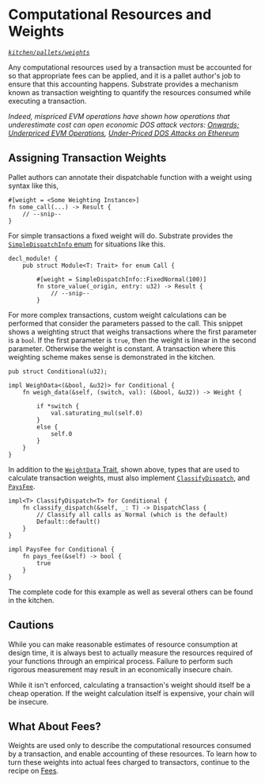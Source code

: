 # Computational Resources and Weights
*[`kitchen/pallets/weights`](https://github.com/substrate-developer-hub/recipes/tree/master/kitchen/pallets/weights)*

Any computational resources used by a transaction must be accounted for so that appropriate fees can be applied, and it is a pallet author's job to ensure that this accounting happens. Substrate provides a mechanism known as transaction weighting to quantify the resources consumed while executing a transaction.

*Indeed, mispriced EVM operations have shown how operations that underestimate cost can open economic DOS attack vectors: [Onwards; Underpriced EVM Operations](https://www.parity.io/onwards/), [Under-Priced DOS Attacks on Ethereum](https://www4.comp.polyu.edu.hk/~csxluo/DoSEVM.pdf)*


## Assigning Transaction Weights
Pallet authors can annotate their dispatchable function with a weight using syntax like this,
```rust, ignore
#[weight = <Some Weighting Instance>]
fn some_call(...) -> Result {
	// --snip--
}
```

For simple transactions a fixed weight will do. Substrate provides the [`SimpleDispatchInfo` enum](https://substrate.dev/rustdocs/master/frame_support/weights/enum.SimpleDispatchInfo.html) for situations like this.
```rust, ignore
decl_module! {
	pub struct Module<T: Trait> for enum Call {

		#[weight = SimpleDispatchInfo::FixedNormal(100)]
		fn store_value(_origin, entry: u32) -> Result {
			// --snip--
		}
```

For more complex transactions, custom weight calculations can be performed that consider the parameters passed to the call. This snippet shows a weighting struct that weighs transactions where the first parameter
is a `boo`l. If the first parameter is `true`, then the weight is linear in the second parameter. Otherwise the weight is constant. A transaction where this weighting scheme makes sense is demonstrated in the kitchen.
```rust, ignore
pub struct Conditional(u32);

impl WeighData<(&bool, &u32)> for Conditional {
	fn weigh_data(&self, (switch, val): (&bool, &u32)) -> Weight {

		if *switch {
			val.saturating_mul(self.0)
		}
		else {
			self.0
		}
	}
}
```

In addition to the [`WeightData`
Trait](https://substrate.dev/rustdocs/master/frame_support/weights/trait.WeighData.html), shown
above, types that are used to calculate transaction weights, must also implement
[`ClassifyDispatch`](https://substrate.dev/rustdocs/master/frame_support/weights/trait.ClassifyDispatch.html),
and [`PaysFee`](https://substrate.dev/rustdocs/master/frame_support/weights/trait.PaysFee.html).


```rust,ignore
impl<T> ClassifyDispatch<T> for Conditional {
    fn classify_dispatch(&self, _: T) -> DispatchClass {
        // Classify all calls as Normal (which is the default)
        Default::default()
    }
}
```

```rust,ignore
impl PaysFee for Conditional {
    fn pays_fee(&self) -> bool {
        true
    }
}
```

The complete code for this example as well as several others can be found in the kitchen.

## Cautions

While you can make reasonable estimates of resource consumption at
design time, it is always best to actually measure the resources
required of your functions through an empirical process. Failure to
perform such rigorous measurement may result in an economically
insecure chain.

While it isn't enforced, calculating a transaction's weight should itself be a cheap operation. If the weight calculation itself is expensive, your chain will be insecure.

## What About Fees?
Weights are used only to describe the computational resources consumed by a transaction, and enable accounting of these resources. To learn how to turn these weights into actual fees charged to transactors, continue to the recipe on [Fees](./fees.md).
